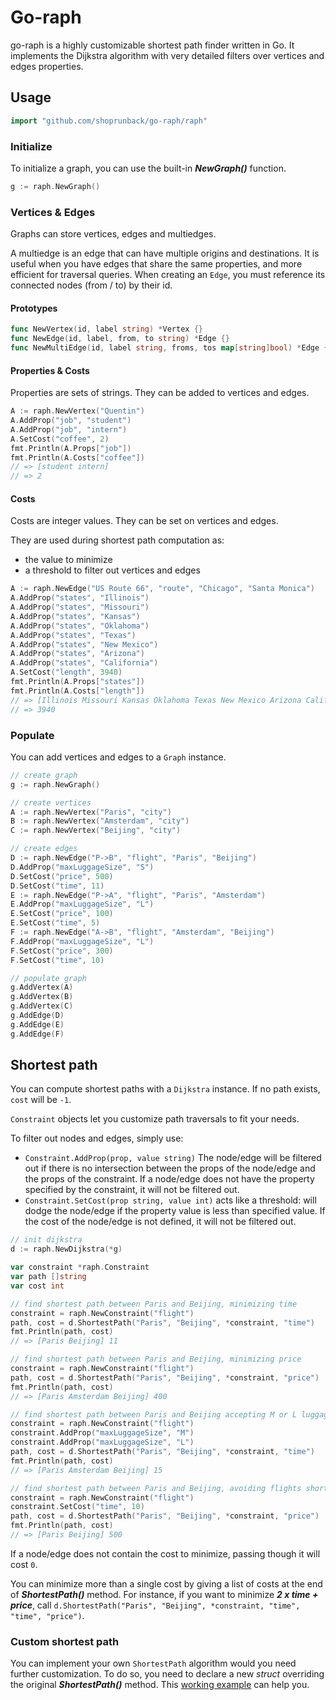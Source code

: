 # Go-raph

go-raph is a highly customizable shortest path finder written in Go. It implements the Dijkstra algorithm with very detailed filters over vertices and edges properties.

## Usage

```go
import "github.com/shoprunback/go-raph/raph"
```

### Initialize

To initialize a graph, you can use the built-in **_NewGraph()_** function.

```go
g := raph.NewGraph()
```

### Vertices & Edges

Graphs can store vertices, edges and multiedges.

A multiedge is an edge that can have multiple origins and destinations. It is useful when you have edges that share the same properties, and more efficient for traversal queries. When creating an `Edge`, you must reference its connected nodes (from / to) by their id.

#### Prototypes

```go
func NewVertex(id, label string) *Vertex {}
func NewEdge(id, label, from, to string) *Edge {}
func NewMultiEdge(id, label string, froms, tos map[string]bool) *Edge {}
```

#### Properties & Costs

Properties are sets of strings. They can be added to vertices and edges.

```go
A := raph.NewVertex("Quentin")
A.AddProp("job", "student")
A.AddProp("job", "intern")
A.SetCost("coffee", 2)
fmt.Println(A.Props["job"])
fmt.Println(A.Costs["coffee"])
// => [student intern]
// => 2
```

#### Costs

Costs are integer values. They can be set on vertices and edges.

They are used during shortest path computation as:
- the value to minimize
- a threshold to filter out vertices and edges

```go
A := raph.NewEdge("US Route 66", "route", "Chicago", "Santa Monica")
A.AddProp("states", "Illinois")
A.AddProp("states", "Missouri")
A.AddProp("states", "Kansas")
A.AddProp("states", "Oklahoma")
A.AddProp("states", "Texas")
A.AddProp("states", "New Mexico")
A.AddProp("states", "Arizona")
A.AddProp("states", "California")
A.SetCost("length", 3940)
fmt.Println(A.Props["states"])
fmt.Println(A.Costs["length"])
// => [Illinois Missouri Kansas Oklahoma Texas New Mexico Arizona California]
// => 3940
```

### Populate

You can add vertices and edges to a `Graph` instance.

```go
// create graph
g := raph.NewGraph()

// create vertices
A := raph.NewVertex("Paris", "city")
B := raph.NewVertex("Amsterdam", "city")
C := raph.NewVertex("Beijing", "city")

// create edges
D := raph.NewEdge("P->B", "flight", "Paris", "Beijing")
D.AddProp("maxLuggageSize", "S")
D.SetCost("price", 500)
D.SetCost("time", 11)
E := raph.NewEdge("P->A", "flight", "Paris", "Amsterdam")
E.AddProp("maxLuggageSize", "L")
E.SetCost("price", 100)
E.SetCost("time", 5)
F := raph.NewEdge("A->B", "flight", "Amsterdam", "Beijing")
F.AddProp("maxLuggageSize", "L")
F.SetCost("price", 300)
F.SetCost("time", 10)

// populate graph
g.AddVertex(A)
g.AddVertex(B)
g.AddVertex(C)
g.AddEdge(D)
g.AddEdge(E)
g.AddEdge(F)
```

## Shortest path

You can compute shortest paths with a `Dijkstra` instance. If no path exists, `cost` will be `-1`.

`Constraint` objects let you customize path traversals to fit your needs.

To filter out nodes and edges, simply use:
- `Constraint.AddProp(prop, value string)` The node/edge will be filtered out if there is no intersection between the props of the node/edge and the props of the constraint. If a node/edge does not have the property specified by the constraint, it will not be filtered out.
- `Constraint.SetCost(prop string, value int)` acts like a threshold: will dodge the node/edge if the property value is less than specified value. If the cost of the node/edge is not defined, it will not be filtered out.

```go
// init dijkstra
d := raph.NewDijkstra(*g)

var constraint *raph.Constraint
var path []string
var cost int

// find shortest path between Paris and Beijing, minimizing time
constraint = raph.NewConstraint("flight")
path, cost = d.ShortestPath("Paris", "Beijing", *constraint, "time")
fmt.Println(path, cost)
// => [Paris Beijing] 11

// find shortest path between Paris and Beijing, minimizing price
constraint = raph.NewConstraint("flight")
path, cost = d.ShortestPath("Paris", "Beijing", *constraint, "price")
fmt.Println(path, cost)
// => [Paris Amsterdam Beijing] 400

// find shortest path between Paris and Beijing accepting M or L luggages, minimizing time
constraint = raph.NewConstraint("flight")
constraint.AddProp("maxLuggageSize", "M")
constraint.AddProp("maxLuggageSize", "L")
path, cost = d.ShortestPath("Paris", "Beijing", *constraint, "time")
fmt.Println(path, cost)
// => [Paris Amsterdam Beijing] 15

// find shortest path between Paris and Beijing, avoiding flights shorter than 10 hours, minimizing price
constraint = raph.NewConstraint("flight")
constraint.SetCost("time", 10)
path, cost = d.ShortestPath("Paris", "Beijing", *constraint, "price")
fmt.Println(path, cost)
// => [Paris Beijing] 500
```

If a node/edge does not contain the cost to minimize, passing though it will cost `0`.

You can minimize more than a single cost by giving a list of costs at the end of **_ShortestPath()_** method. For instance, if you want to minimize **_2 x time + price_**, call `d.ShortestPath("Paris", "Beijing", *constraint, "time", "time", "price")`.

### Custom shortest path

You can implement your own `ShortestPath` algorithm would you need further customization. To do so, you need to declare a new _struct_ overriding the original **_ShortestPath()_** method. This [working example](example/mydijkstra/main.go) can help you.
